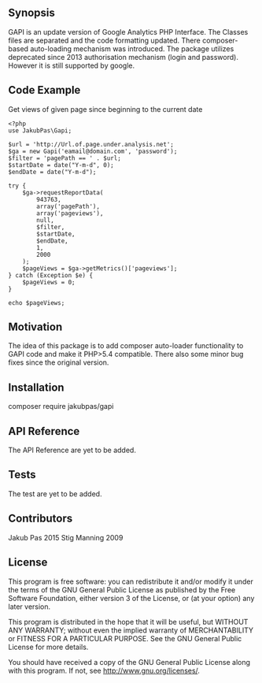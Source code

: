 ## Synopsis

GAPI is an update version of Google Analytics PHP Interface. The Classes files are separated and the code formatting updated. There composer-based auto-loading mechanism was introduced.
The package utilizes deprecated since 2013 authorisation mechanism (login and password). However it is still supported by google.

## Code Example

Get views of given page since beginning to the current date
```
<?php
use JakubPas\Gapi;

$url = 'http://Url.of.page.under.analysis.net';
$ga = new Gapi('eamail@domain.com', 'password');
$filter = 'pagePath == ' . $url;
$startDate = date("Y-m-d", 0);
$endDate = date("Y-m-d");

try {
    $ga->requestReportData(
        943763,
        array('pagePath'),
        array('pageviews'),
        null,
        $filter,
        $startDate,
        $endDate,
        1,
        2000
    );
    $pageViews = $ga->getMetrics()['pageviews'];
} catch (Exception $e) {
    $pageViews = 0;
}

echo $pageViews;
```

## Motivation

The idea of this package is to add composer auto-loader functionality to GAPI code and make it PHP>5.4 compatible. There also some minor bug fixes since the original version.

## Installation

composer require jakubpas/gapi

## API Reference

The API Reference are yet to be added.

## Tests

The test are yet to be added.

## Contributors

Jakub Pas 2015
Stig Manning 2009

## License

This program is free software: you can redistribute it and/or modify
it under the terms of the GNU General Public License as published by
the Free Software Foundation, either version 3 of the License, or
(at your option) any later version.

This program is distributed in the hope that it will be useful,
but WITHOUT ANY WARRANTY; without even the implied warranty of
MERCHANTABILITY or FITNESS FOR A PARTICULAR PURPOSE.  See the
GNU General Public License for more details.

You should have received a copy of the GNU General Public License
along with this program.  If not, see <http://www.gnu.org/licenses/>.
